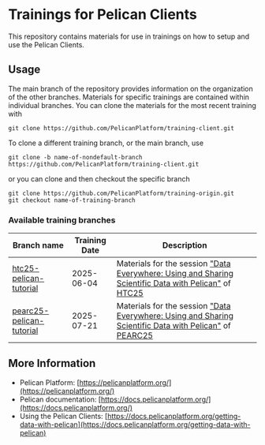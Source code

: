 # Trainings for Pelican Clients

This repository contains materials for use in trainings on how to setup and use the Pelican Clients.

## Usage

The main branch of the repository provides information on the organization of the other branches.
Materials for specific trainings are contained within individual branches. 
You can clone the materials for the most recent training with

```
git clone https://github.com/PelicanPlatform/training-client.git
```

To clone a different training branch, or the main branch, use

```
git clone -b name-of-nondefault-branch https://github.com/PelicanPlatform/training-client.git
```

or you can clone and then checkout the specific branch

```
git clone https://github.com/PelicanPlatform/training-origin.git
git checkout name-of-training-branch
```

### Available training branches

| Branch name | Training Date | Description |
| --- | --- | --- |
| [htc25-pelican-tutorial](https://github.com/PelicanPlatform/training-client/tree/htc25-pelican-tutorial) | 2025-06-04 | Materials for the session ["Data Everywhere: Using and Sharing Scientific Data with Pelican"](https://agenda.hep.wisc.edu/event/2297/contributions/33938/) of [HTC25](https://agenda.hep.wisc.edu/event/2297/) |
| [pearc25-pelican-tutorial](https://github.com/PelicanPlatform/training-client/tree/pearc25-pelican-tutorial) | 2025-07-21 | Materials for the session ["Data Everywhere: Using and Sharing Scientific Data with Pelican"](https://pearc.acm.org/pearc25/workshops-and-tutorials/#half-day-AM-tutorial) of [PEARC25](https://pearc.acm.org/pearc25/) |

## More Information

* Pelican Platform: [https://pelicanplatform.org/](https://pelicanplatform.org/)
* Pelican documentation: [https://docs.pelicanplatform.org/](https://docs.pelicanplatform.org/)
* Using the Pelican Clients: [https://docs.pelicanplatform.org/getting-data-with-pelican](https://docs.pelicanplatform.org/getting-data-with-pelican)
